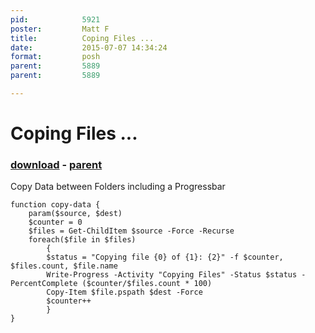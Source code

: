 ```yaml
---
pid:            5921
poster:         Matt F
title:          Coping Files ...
date:           2015-07-07 14:34:24
format:         posh
parent:         5889
parent:         5889

---
```


# Coping Files ...

### [download](5921.ps1) - [parent](5889.md)

Copy Data between Folders including a Progressbar

```posh
function copy-data {
	param($source, $dest)
	$counter = 0
	$files = Get-ChildItem $source -Force -Recurse
	foreach($file in $files)
		{
		$status = "Copying file {0} of {1}: {2}" -f $counter, $files.count, $file.name
		Write-Progress -Activity "Copying Files" -Status $status -PercentComplete ($counter/$files.count * 100)
		Copy-Item $file.pspath $dest -Force
		$counter++
		}
}
```
